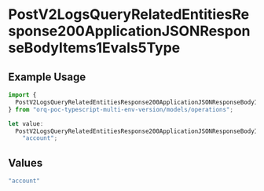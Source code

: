 # PostV2LogsQueryRelatedEntitiesResponse200ApplicationJSONResponseBodyItems1Evals5Type

## Example Usage

```typescript
import {
  PostV2LogsQueryRelatedEntitiesResponse200ApplicationJSONResponseBodyItems1Evals5Type,
} from "orq-poc-typescript-multi-env-version/models/operations";

let value:
  PostV2LogsQueryRelatedEntitiesResponse200ApplicationJSONResponseBodyItems1Evals5Type =
    "account";
```

## Values

```typescript
"account"
```